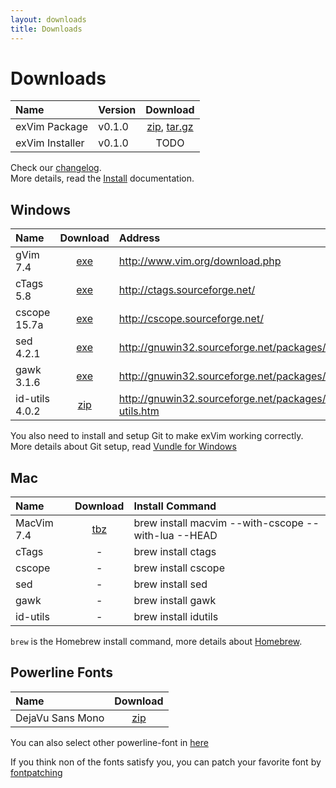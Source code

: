 ```yaml
---
layout: downloads
title: Downloads
---
```


# Downloads

| Name            | Version    | Download                                                                                                               |
| :-------------- | :--------- | :-----------------------------------------:                                                                            |
| exVim Package   | v0.1.0     | [zip](https://github.com/exvim/main/archive/v0.1.0.zip), [tar.gz](https://github.com/exvim/main/archive/v0.1.0.tar.gz) |
| exVim Installer | v0.1.0     | TODO                                                                                                                   |

Check our [changelog](https://github.com/exvim/main/releases).   
More details, read the [Install]({{site.baseurl}}docs/install) documentation.

## Windows

| Name           | Download           | Address                                               |
| :------------- | :----------------: | :---------------------------------------------------- |
| gVim 7.4       | [exe](gvim74.exe)  | http://www.vim.org/download.php                       |
| cTags 5.8      | [exe](ctags.exe)   | http://ctags.sourceforge.net/                         |
| cscope 15.7a   | [exe](cscope.exe)  | http://cscope.sourceforge.net/                        |
| sed 4.2.1      | [exe](sed.exe)     | http://gnuwin32.sourceforge.net/packages/sed.htm      |
| gawk 3.1.6     | [exe](gawk.exe)    | http://gnuwin32.sourceforge.net/packages/gawk.htm     |
| id-utils 4.0.2 | [zip](idutils.zip) | http://gnuwin32.sourceforge.net/packages/id-utils.htm |

You also need to install and setup Git to make exVim working correctly. More details about Git
setup, read [Vundle for Windows](https://github.com/gmarik/Vundle.vim/wiki/Vundle-for-Windows)

## Mac

| Name          | Download                                    | Install Command                                     |
| :------------ | :-----------------------------------------: | :-------------------------------------------------- |
| MacVim 7.4    | [tbz](MacVim-snapshot-70-Mountain-Lion.tbz) | brew install macvim --with-cscope --with-lua --HEAD |
| cTags         | -                                           | brew install ctags                                  |
| cscope        | -                                           | brew install cscope                                 |
| sed           | -                                           | brew install sed                                    |
| gawk          | -                                           | brew install gawk                                   |
| id-utils      | -                                           | brew install idutils                                |

`brew` is the Homebrew install command, more details about [Homebrew](http://brew.sh/).

## Powerline Fonts

| Name             | Download                                    |
| :--------------- | :-----------------------------------------: |
| DejaVu Sans Mono | [zip](DejaVuSansMono-for-powerline.zip)     |

You can also select other powerline-font in [here](https://github.com/Lokaltog/powerline-fonts)

If you think non of the fonts satisfy you, you can patch your favorite font by 
[fontpatching](https://powerline.readthedocs.org/en/latest/fontpatching.html) 

